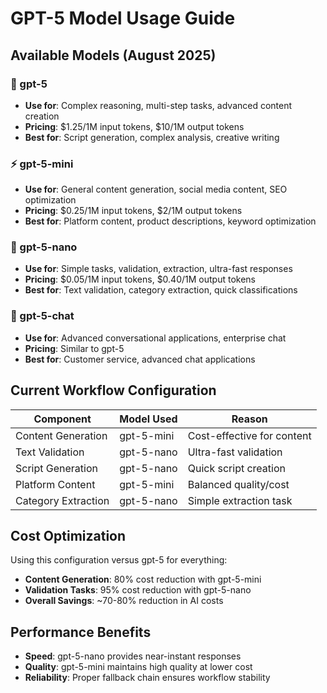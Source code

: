# GPT-5 Model Usage Guide

## Available Models (August 2025)

### 🚀 gpt-5
- **Use for**: Complex reasoning, multi-step tasks, advanced content creation
- **Pricing**: $1.25/1M input tokens, $10/1M output tokens
- **Best for**: Script generation, complex analysis, creative writing

### ⚡ gpt-5-mini  
- **Use for**: General content generation, social media content, SEO optimization
- **Pricing**: $0.25/1M input tokens, $2/1M output tokens
- **Best for**: Platform content, product descriptions, keyword optimization

### 🏃 gpt-5-nano
- **Use for**: Simple tasks, validation, extraction, ultra-fast responses
- **Pricing**: $0.05/1M input tokens, $0.40/1M output tokens  
- **Best for**: Text validation, category extraction, quick classifications

### 💬 gpt-5-chat
- **Use for**: Advanced conversational applications, enterprise chat
- **Pricing**: Similar to gpt-5
- **Best for**: Customer service, advanced chat applications

## Current Workflow Configuration

| Component | Model Used | Reason |
|-----------|------------|---------|
| Content Generation | gpt-5-mini | Cost-effective for content |
| Text Validation | gpt-5-nano | Ultra-fast validation |
| Script Generation | gpt-5-nano | Quick script creation |
| Platform Content | gpt-5-mini | Balanced quality/cost |
| Category Extraction | gpt-5-nano | Simple extraction task |

## Cost Optimization

Using this configuration versus gpt-5 for everything:
- **Content Generation**: 80% cost reduction with gpt-5-mini
- **Validation Tasks**: 95% cost reduction with gpt-5-nano
- **Overall Savings**: ~70-80% reduction in AI costs

## Performance Benefits

- **Speed**: gpt-5-nano provides near-instant responses
- **Quality**: gpt-5-mini maintains high quality at lower cost
- **Reliability**: Proper fallback chain ensures workflow stability
